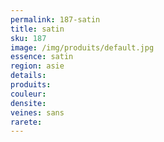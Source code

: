 ```yaml
---
permalink: 187-satin
title: satin
sku: 187
image: /img/produits/default.jpg
essence: satin
region: asie
details: 
produits:
couleur: 
densite: 
veines: sans
rarete: 
---
```

